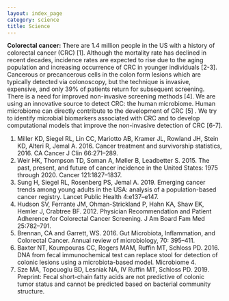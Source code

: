 ```yaml
---
layout: index_page
category: science
title: Science
---
```


__Colorectal cancer:__
There are 1.4 million people in the US with a history of colorectal cancer (CRC) [1]. Although the mortality rate has declined in recent decades, incidence rates are expected to rise due to the aging population and increasing occurrence of CRC in younger individuals [2-3]. Cancerous or precancerous cells in the colon form lesions which are typically detected via colonoscopy, but the technique is invasive, expensive, and only 39% of patients return for subsequent screening. There is a need for improved non-invasive screening methods [4]. We are using an innovative source to detect CRC: the human microbiome. Human microbiome can directly contribute to the development of CRC [5] . We try to identify microbial biomarkers associated with CRC and to develop computational models that improve the non-invasive detection of CRC [6-7]. 

1. Miller KD, Siegel RL, Lin CC, Mariotto AB, Kramer JL, Rowland JH, Stein KD, Alteri R, Jemal A. 2016. Cancer treatment and survivorship statistics, 2016. CA Cancer J Clin 66:271–289.
2. Weir HK, Thompson TD, Soman A, Møller B, Leadbetter S. 2015. The past, present, and future of cancer incidence in the United States: 1975 through 2020. Cancer 121:1827–1837.
3. Sung H, Siegel RL, Rosenberg PS, Jemal A. 2019. Emerging cancer trends among young adults in the USA: analysis of a population-based cancer registry. Lancet Public Health 4:e137–e147.
4. Hudson SV, Ferrante JM, Ohman-Strickland P, Hahn KA, Shaw EK, Hemler J, Crabtree BF. 2012. Physician Recommendation and Patient Adherence for Colorectal Cancer Screening. J Am Board Fam Med 25:782–791.
5. Brennan, CA and Garrett, WS. 2016. Gut Microbiota, Inflammation, and Colorectal Cancer. Annual review of microbiology, 70: 395–411.
6. Baxter NT, Koumpouras CC, Rogers MAM, Ruffin MT, Schloss PD. 2016. DNA from fecal immunochemical test can replace stool for detection of colonic lesions using a microbiota-based model. Microbiome 4.
7. Sze MA, Topcuoglu BD, Lesniak NA, IV Ruffin MT, Schloss PD. 2019. Preprint: Fecal short-chain fatty acids are not predictive of colonic tumor status and cannot be predicted based on bacterial community structure.
